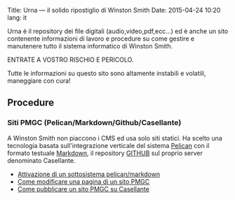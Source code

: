 Title: Urna — il solido ripostiglio di Winston Smith
Date: 2015-04-24 10:20
lang: it

Urna è il repository dei file digitali (audio,video,pdf,ecc…) ed è anche un sito contenente informazioni di lavoro e procedure su come gestire e manutenere tutto il sistema informatico di Winston Smith.

ENTRATE A VOSTRO RISCHIO E PERICOLO.

Tutte le informazioni su questo sito sono altamente instabili e volatili, maneggiare con cura!


## Procedure

### Siti PMGC (Pelican/Markdown/Github/Casellante)

A Winston Smith non piaccono i CMS ed usa solo siti statici. Ha scelto una tecnologia basata sull'integrazione verticale del sistema [Pelican](http://getpelican.org) con il formato testuale [Markdown](http://daringfireball.net/projects/markdown/syntax), il repository [GITHUB](http://github.org/progettowinstonsmith) sul proprio server denominato Casellante. 

- [Attivazione di un sottosistema pelican/markdown](/urna-pmgc-attivazione-di-un-sottosistema-pelicanmarkdown.html)
- [Come modificare una pagina di un sito PMGC](/urna-pgmc-come-modificare-un-sito-winston-smith.html)
- [Come pubblicare un sito PMGC su Casellante](/urna-pgmc-come-pubblicare-un-sito-winston-smith.html)
